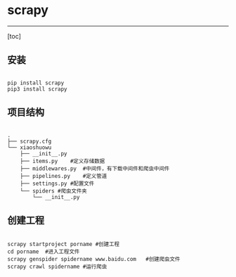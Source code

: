 # scrapy

---
[toc]

## 安装

~~~shell

pip install scrapy
pip3 install scrapy
~~~

## 项目结构

~~~shell

.
├── scrapy.cfg
└── xiaoshuowu
    ├── __init__.py
    ├── items.py    #定义存储数据
    ├── middlewares.py  #中间件，有下载中间件和爬虫中间件
    ├── pipelines.py    #定义管道
    ├── settings.py #配置文件
    └── spiders #爬虫文件夹
        └── __init__.py      
~~~

## 创建工程

~~~shell

scrapy startproject porname #创建工程
cd porname  #进入工程文件
scrapy genspider spidername www.baidu.com   #创建爬虫文件
scrapy crawl spidername #运行爬虫
~~~
